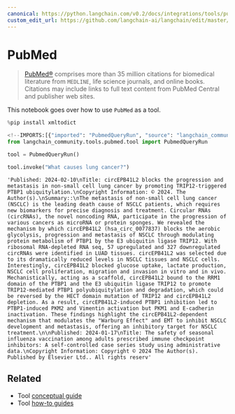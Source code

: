 ```yaml
---
canonical: https://python.langchain.com/v0.2/docs/integrations/tools/pubmed/
custom_edit_url: https://github.com/langchain-ai/langchain/edit/master/docs/docs/integrations/tools/pubmed.ipynb
---
```


# PubMed

> [PubMed®](https://pubmed.ncbi.nlm.nih.gov/) comprises more than 35 million citations for biomedical literature from `MEDLINE`, life science journals, and online books. Citations may include links to full text content from PubMed Central and publisher web sites.

This notebook goes over how to use `PubMed` as a tool.

```python
%pip install xmltodict
```

```python
<!--IMPORTS:[{"imported": "PubmedQueryRun", "source": "langchain_community.tools.pubmed.tool", "docs": "https://api.python.langchain.com/en/latest/tools/langchain_community.tools.pubmed.tool.PubmedQueryRun.html", "title": "PubMed"}]-->
from langchain_community.tools.pubmed.tool import PubmedQueryRun
```

```python
tool = PubmedQueryRun()
```

```python
tool.invoke("What causes lung cancer?")
```

```output
'Published: 2024-02-10\nTitle: circEPB41L2 blocks the progression and metastasis in non-small cell lung cancer by promoting TRIP12-triggered PTBP1 ubiquitylation.\nCopyright Information: © 2024. The Author(s).\nSummary::\nThe metastasis of non-small cell lung cancer (NSCLC) is the leading death cause of NSCLC patients, which requires new biomarkers for precise diagnosis and treatment. Circular RNAs (circRNAs), the novel noncoding RNA, participate in the progression of various cancers as microRNA or protein sponges. We revealed the mechanism by which circEPB41L2 (hsa_circ_0077837) blocks the aerobic glycolysis, progression and metastasis of NSCLC through modulating protein metabolism of PTBP1 by the E3 ubiquitin ligase TRIP12. With ribosomal RNA-depleted RNA seq, 57 upregulated and 327 downregulated circRNAs were identified in LUAD tissues. circEPB41L2 was selected due to its dramatically reduced levels in NSCLC tissues and NSCLC cells. Interestingly, circEPB41L2 blocked glucose uptake, lactate production, NSCLC cell proliferation, migration and invasion in vitro and in vivo. Mechanistically, acting as a scaffold, circEPB41L2 bound to the RRM1 domain of the PTBP1 and the E3 ubiquitin ligase TRIP12 to promote TRIP12-mediated PTBP1 polyubiquitylation and degradation, which could be reversed by the HECT domain mutation of TRIP12 and circEPB41L2 depletion. As a result, circEPB41L2-induced PTBP1 inhibition led to PTBP1-induced PKM2 and Vimentin activation but PKM1 and E-cadherin inactivation. These findings highlight the circEPB41L2-dependent mechanism that modulates the "Warburg Effect" and EMT to inhibit NSCLC development and metastasis, offering an inhibitory target for NSCLC treatment.\n\nPublished: 2024-01-17\nTitle: The safety of seasonal influenza vaccination among adults prescribed immune checkpoint inhibitors: A self-controlled case series study using administrative data.\nCopyright Information: Copyright © 2024 The Author(s). Published by Elsevier Ltd.. All rights reserv'
```

## Related

- Tool [conceptual guide](/docs/concepts/#tools)
- Tool [how-to guides](/docs/how_to/#tools)